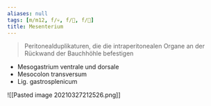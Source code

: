 ```yaml
---
aliases: null
tags: [m/m12, f/💀, f/💩, f/🐣]
title: Mesenterium
---
```

> Peritonealduplikaturen, die die intraperitonealen Organe an der Rückwand der Bauchhöhle befestigen  

- Mesogastrium ventrale und dorsale
- Mesocolon transversum
- Lig. gastrosplenicum


![[Pasted image 20210327212526.png]]